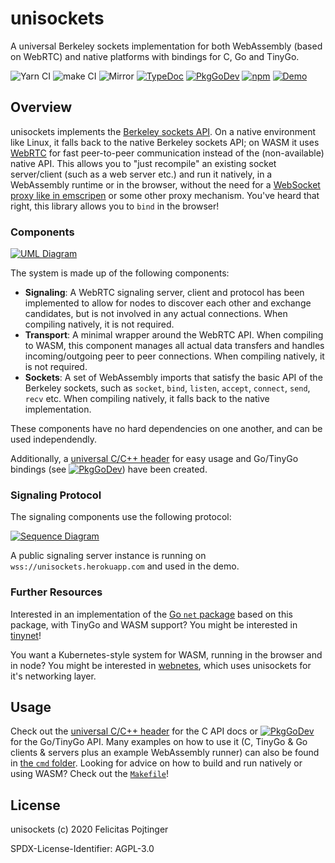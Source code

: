 # unisockets

A universal Berkeley sockets implementation for both WebAssembly (based on WebRTC) and native platforms with bindings for C, Go and TinyGo.

![Yarn CI](https://github.com/pojntfx/unisockets/workflows/Yarn%20CI/badge.svg)
![make CI](https://github.com/pojntfx/unisockets/workflows/make%20CI/badge.svg)
![Mirror](https://github.com/pojntfx/unisockets/workflows/Mirror/badge.svg)
[![TypeDoc](https://img.shields.io/badge/TypeScript-Documentation-informational)](https://pojntfx.github.io/unisockets/)
[![PkgGoDev](https://pkg.go.dev/badge/github.com/pojntfx/unisockets)](https://pkg.go.dev/github.com/pojntfx/unisockets)
[![npm](https://img.shields.io/npm/v/@pojntfx/unisockets)](https://www.npmjs.com/package/@pojntfx/unisockets)
[![Demo](https://img.shields.io/badge/Demo-unisockets.netlify.app-blueviolet)](https://unisockets.netlify.app/)

## Overview

unisockets implements the [Berkeley sockets API](https://en.wikipedia.org/wiki/Berkeley_sockets). On a native environment like Linux, it falls back to the native Berkeley sockets API; on WASM it uses [WebRTC](https://webrtc.org/) for fast peer-to-peer communication instead of the (non-available) native API. This allows you to "just recompile" an existing socket server/client (such as a web server etc.) and run it natively, in a WebAssembly runtime or in the browser, without the need for a [WebSocket proxy like in emscripen](https://emscripten.org/docs/porting/networking.html) or some other proxy mechanism. You've heard that right, this library allows you to `bind` in the browser!

### Components

[![UML Diagram](https://pojntfx.github.io/unisockets/media/diagram.svg)](https://pojntfx.github.io/unisockets/media/diagram.svg)

The system is made up of the following components:

- **Signaling**: A WebRTC signaling server, client and protocol has been implemented to allow for nodes to discover each other and exchange candidates, but is not involved in any actual connections. When compiling natively, it is not required.
- **Transport**: A minimal wrapper around the WebRTC API. When compiling to WASM, this component manages all actual data transfers and handles incoming/outgoing peer to peer connections. When compiling natively, it is not required.
- **Sockets**: A set of WebAssembly imports that satisfy the basic API of the Berkeley sockets, such as `socket`, `bind`, `listen`, `accept`, `connect`, `send`, `recv` etc. When compiling natively, it falls back to the native implementation.

These components have no hard dependencies on one another, and can be used independendly.

Additionally, a [universal C/C++ header](https://github.com/pojntfx/unisockets/blob/main/cmd/c_echo_client/unisockets.h) for easy usage and Go/TinyGo bindings (see [![PkgGoDev](https://pkg.go.dev/badge/github.com/pojntfx/unisockets/pkg/unisockets)](https://pkg.go.dev/github.com/pojntfx/unisockets/pkg/unisockets)) have been created.

### Signaling Protocol

The signaling components use the following protocol:

[![Sequence Diagram](https://pojntfx.github.io/unisockets/media/sequence.svg)](https://pojntfx.github.io/unisockets/media/sequence.svg)

A public signaling server instance is running on `wss://unisockets.herokuapp.com` and used in the demo.

### Further Resources

Interested in an implementation of the [Go `net` package](https://golang.org/pkg/net/) based on this package, with TinyGo and WASM support? You might be interested in [tinynet](https://github.com/pojntfx/tinynet)!

You want a Kubernetes-style system for WASM, running in the browser and in node? You might be interested in [webnetes](https://github.com/pojntfx/webnetes), which uses unisockets for it's networking layer.

## Usage

Check out the [universal C/C++ header](https://github.com/pojntfx/unisockets/blob/main/cmd/c_echo_client/unisockets.h) for the C API docs or [![PkgGoDev](https://pkg.go.dev/badge/github.com/pojntfx/unisockets)](https://pkg.go.dev/github.com/pojntfx/unisockets) for the Go/TinyGo API. Many examples on how to use it (C, TinyGo & Go clients & servers plus an example WebAssembly runner) can also be found in [the `cmd` folder](https://github.com/pojntfx/unisockets/blob/main/cmd). Looking for advice on how to build and run natively or using WASM? Check out the [`Makefile`](https://github.com/pojntfx/unisockets/blob/main/Makefile)!

## License

unisockets (c) 2020 Felicitas Pojtinger

SPDX-License-Identifier: AGPL-3.0

